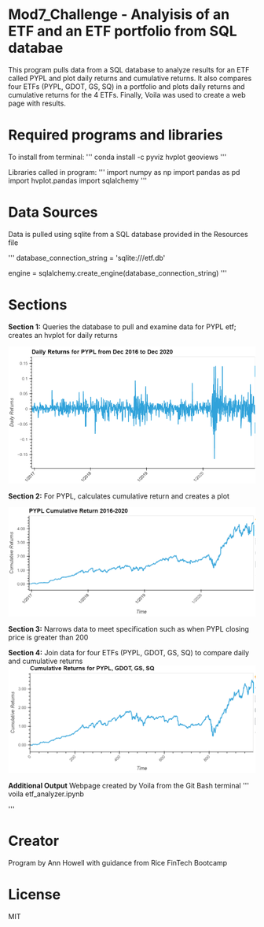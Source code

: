 # Mod7_Challenge - Analyisis of an ETF and an ETF portfolio from SQL databae

This program pulls data from a SQL database to analyze results for an ETF called PYPL and plot daily returns
and cumulative returns. It also compares four ETFs (PYPL, GDOT, GS, SQ) in a portfolio and plots
daily returns and cumulative returns for the 4 ETFs. Finally, Voila was used to create a web page with results.



# Required programs and libraries

To install from terminal:
'''
conda install -c pyviz hvplot geoviews
'''

Libraries called in program:
'''
import numpy as np
import pandas as pd
import hvplot.pandas
import sqlalchemy
'''

# Data Sources
Data is pulled using sqlite from a SQL database provided in the Resources file

'''
database_connection_string = 'sqlite:///etf.db'

engine = sqlalchemy.create_engine(database_connection_string)
'''


# Sections

**Section 1:** Queries the database to pull and examine data for PYPL etf; creates an hvplot for daily returns

![PYPL Daily Returns 2016-2020](PYPL_daily_returns_graph.png)

**Section 2:** For PYPL, calculates cumulative return and creates a plot
    
![PYPL Cumulative Returns](PYPL_cumulative_returns_graph.png)    

**Section 3:** Narrows data to meet specification such as when PYPL closing price is greater than 200
    
**Section 4:** Join data for four ETFs (PYPL, GDOT, GS, SQ) to compare daily and cumulative returns
![Cumulative Returns for GDOT, PYPL, SQ, GS](four_funds_cumulative_returns.png)


**Additional Output** Webpage created by Voila from the Git Bash terminal
'''
voila etf_analyzer.ipynb

'''



    
# Creator
Program by Ann Howell with guidance from Rice FinTech Bootcamp

# License
MIT
